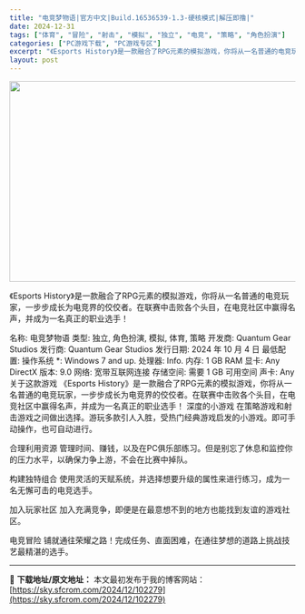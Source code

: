 ```yaml
---
title: "电竞梦物语|官方中文|Build.16536539-1.3-硬核模式|解压即撸|"
date: 2024-12-31
tags: ["体育", "冒险", "射击", "模拟", "独立", "电竞", "策略", "角色扮演"]
categories: ["PC游戏下载", "PC游戏专区"]
excerpt: "《Esports History》是一款融合了RPG元素的模拟游戏，你将从一名普通的电竞玩家，一步步成长为电竞界的佼佼者。在联赛中击败各个头目，在电竞社区中赢得名声，并成为一名真正的职业选手！ 名称: 电竞梦物语 类型: 独立, 角色扮演, 模拟, 体育, 策略 开发商: Quantum Gear &hellip;"
layout: post
---
```


<img class="aligncenter size-full wp-image-102265" src="https://sky.sfcrom.com/wp-content/uploads/2024/12/2024123102465280.webp" alt="" width="616" height="353" />

《Esports History》是一款融合了RPG元素的模拟游戏，你将从一名普通的电竞玩家，一步步成长为电竞界的佼佼者。在联赛中击败各个头目，在电竞社区中赢得名声，并成为一名真正的职业选手！

名称: 电竞梦物语
类型: 独立, 角色扮演, 模拟, 体育, 策略
开发商: Quantum Gear Studios
发行商: Quantum Gear Studios
发行日期: 2024 年 10 月 4 日
最低配置:
操作系统 *: Windows 7 and up.
处理器: Info.
内存: 1 GB RAM
显卡: Any
DirectX 版本: 9.0
网络: 宽带互联网连接
存储空间: 需要 1 GB 可用空间
声卡: Any
关于这款游戏
《Esports History》是一款融合了RPG元素的模拟游戏，你将从一名普通的电竞玩家，一步步成长为电竞界的佼佼者。在联赛中击败各个头目，在电竞社区中赢得名声，并成为一名真正的职业选手！
深度的小游戏
在策略游戏和射击游戏之间做出选择。游玩多款引人入胜，受热门经典游戏启发的小游戏。即可手动操作，也可自动进行。

合理利用资源
管理时间、赚钱，以及在PC俱乐部练习。但是别忘了休息和监控你的压力水平，以确保力争上游，不会在比赛中掉队。

构建独特组合
使用灵活的天赋系统，并选择想要升级的属性来进行练习，成为一名无懈可击的电竞选手。

加入玩家社区
加入充满竞争，即便是在最意想不到的地方也能找到友谊的游戏社区。

电竞冒险
铺就通往荣耀之路！完成任务、直面困难，在通往梦想的道路上挑战技艺最精湛的选手。

---
📖 **下载地址/原文地址：** 本文最初发布于我的博客网站：[https://sky.sfcrom.com/2024/12/102279](https://sky.sfcrom.com/2024/12/102279)
